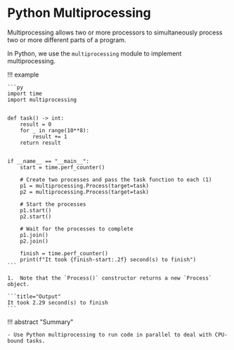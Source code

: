# Python Multiprocessing

Multiprocessing allows two or more processors to simultaneously process two or more different parts of a program.

In Python, we use the `multiprocessing` module to implement multiprocessing.

!!! example

    ```py
    import time
    import multiprocessing


    def task() -> int:
        result = 0
        for _ in range(10**8):
            result += 1
        return result


    if __name__ == "__main__":
        start = time.perf_counter()

        # Create two processes and pass the task function to each (1)
        p1 = multiprocessing.Process(target=task)
        p2 = multiprocessing.Process(target=task)

        # Start the processes
        p1.start()
        p2.start()

        # Wait for the processes to complete
        p1.join()
        p2.join()

        finish = time.perf_counter()
        print(f"It took {finish-start:.2f} second(s) to finish")
    ```

    1.  Note that the `Process()` constructor returns a new `Process` object.

    ```title="Output"
    It took 2.29 second(s) to finish
    ```

!!! abstract "Summary"

    - Use Python multiprocessing to run code in parallel to deal with CPU-bound tasks.
